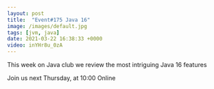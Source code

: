 ```yaml
---
layout: post
title:  "Event#175 Java 16"
image: /images/default.jpg
tags: [jvm, java]
date: 2021-03-22 16:38:33 +0000
video: inYHr8u_0zA
---
```


This week on Java club we review the most intriguing Java 16 features

Join us next Thursday, at 10:00 Online
